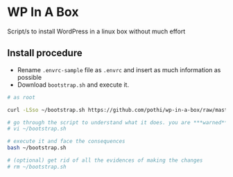# WP In A Box

Script/s to install WordPress in a linux box without much effort

## Install procedure

- Rename `.envrc-sample` file as `.envrc` and insert as much information as possible
- Download `bootstrap.sh` and execute it.

```bash
# as root

curl -LSso ~/bootstrap.sh https://github.com/pothi/wp-in-a-box/raw/master/bootstrap.sh

# go through the script to understand what it does. you are ***warned***!
# vi ~/bootstrap.sh

# execute it and face the consequences
bash ~/bootstrap.sh

# (optional) get rid of all the evidences of making the changes
# rm ~/bootstrap.sh

```
